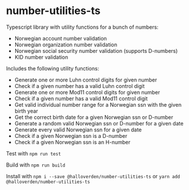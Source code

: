 # number-utilities-ts

Typescript library with utility functions for a bunch of numbers:
- Norwegian account number validation
- Norwegian organization number validation
- Norwegian social security number validation (supports D-numbers)
- KID number validation

Includes the following utility functions:
- Generate one or more Luhn control digits for given number
- Check if a given number has a valid Luhn control digit
- Generate one or more Mod11 control digits for given number
- Check if a given number has a valid Mod11 control digit
- Get valid individual number range for a Norwegian ssn with the given birth year
- Get the correct birth date for a given Norwegian ssn or D-number
- Generate a random valid Norwegian ssn or D-number for a given date
- Generate every valid Norwegian ssn for a given date
- Check if a given Norwegian ssn is a D-number
- Check if a given Norwegian ssn is an H-number


Test with `npm run test`

Build with `npm run build`

Install with `npm i --save @halloverden/number-utilities-ts` or `yarn add @halloverden/number-utilities-ts`
